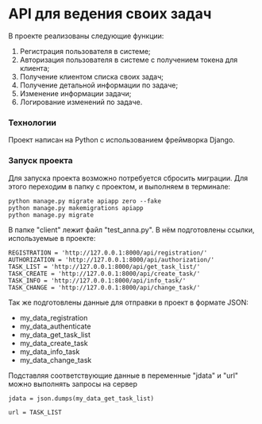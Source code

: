 # API для ведения своих задач

В проекте реализованы следующие функции:
1. Регистрация пользователя в системе;
2. Авторизация пользователя в системе с получением токена для клиента;
3. Получение клиентом списка своих задач;
4. Получение детальной информации по задаче;
5. Изменение информации задачи;
6. Логирование изменений по задаче.

### Технологии

Проект написан на Python с использованием фреймворка Django.

### Запуск проекта

Для запуска проекта возможно потребуется сбросить миграции. Для этого переходим в папку с проектом, и выполняем в терминале:
```
python manage.py migrate apiapp zero --fake
python manage.py makemigrations apiapp
python manage.py migrate
```

В папке \"client\" лежит файл \"test_anna.py\". В нём подготовлены ссылки, используемые в проекте:
```
REGISTRATION = 'http://127.0.0.1:8000/api/registration/'
AUTHORIZATION = 'http://127.0.0.1:8000/api/authorization/'
TASK_LIST = 'http://127.0.0.1:8000/api/get_task_list/'
TASK_CREATE = 'http://127.0.0.1:8000/api/create_task/'
TASK_INFO = 'http://127.0.0.1:8000/api/info_task/'
TASK_CHANGE = 'http://127.0.0.1:8000/api/change_task/'
```

Так же подготовлены данные для отправки в проект в формате JSON:
* my_data_registration
* my_data_authenticate
* my_data_get_task_list
* my_data_create_task
* my_data_info_task
* my_data_change_task

Подставляя соответствующие данные в переменные \"jdata\" и \"url\" можно выполнять запросы на сервер
```
jdata = json.dumps(my_data_get_task_list)

url = TASK_LIST
```
